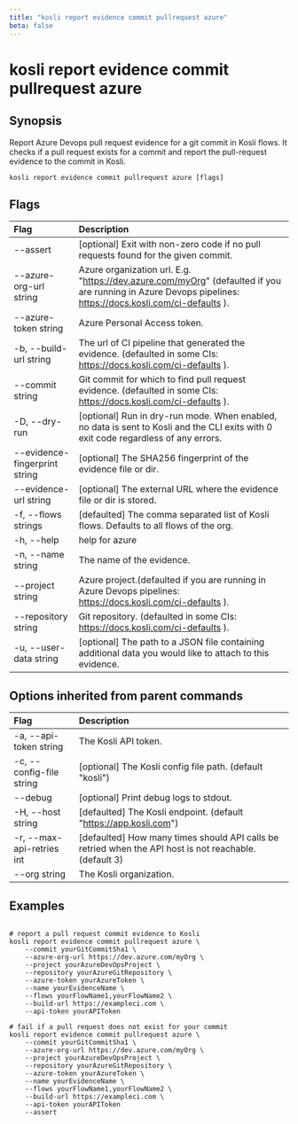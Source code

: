 ```yaml
---
title: "kosli report evidence commit pullrequest azure"
beta: false
---
```


# kosli report evidence commit pullrequest azure

## Synopsis

Report Azure Devops pull request evidence for a git commit in Kosli flows.
It checks if a pull request exists for a commit and report the pull-request evidence to the commit in Kosli. 


```shell
kosli report evidence commit pullrequest azure [flags]
```

## Flags
| Flag | Description |
| :--- | :--- |
|        --assert  |  [optional] Exit with non-zero code if no pull requests found for the given commit.  |
|        --azure-org-url string  |  Azure organization url. E.g. "https://dev.azure.com/myOrg" (defaulted if you are running in Azure Devops pipelines: https://docs.kosli.com/ci-defaults ).  |
|        --azure-token string  |  Azure Personal Access token.  |
|    -b, --build-url string  |  The url of CI pipeline that generated the evidence. (defaulted in some CIs: https://docs.kosli.com/ci-defaults ).  |
|        --commit string  |  Git commit for which to find pull request evidence. (defaulted in some CIs: https://docs.kosli.com/ci-defaults ).  |
|    -D, --dry-run  |  [optional] Run in dry-run mode. When enabled, no data is sent to Kosli and the CLI exits with 0 exit code regardless of any errors.  |
|        --evidence-fingerprint string  |  [optional] The SHA256 fingerprint of the evidence file or dir.  |
|        --evidence-url string  |  [optional] The external URL where the evidence file or dir is stored.  |
|    -f, --flows strings  |  [defaulted] The comma separated list of Kosli flows. Defaults to all flows of the org.  |
|    -h, --help  |  help for azure  |
|    -n, --name string  |  The name of the evidence.  |
|        --project string  |  Azure project.(defaulted if you are running in Azure Devops pipelines: https://docs.kosli.com/ci-defaults ).  |
|        --repository string  |  Git repository. (defaulted in some CIs: https://docs.kosli.com/ci-defaults ).  |
|    -u, --user-data string  |  [optional] The path to a JSON file containing additional data you would like to attach to this evidence.  |


## Options inherited from parent commands
| Flag | Description |
| :--- | :--- |
|    -a, --api-token string  |  The Kosli API token.  |
|    -c, --config-file string  |  [optional] The Kosli config file path. (default "kosli")  |
|        --debug  |  [optional] Print debug logs to stdout.  |
|    -H, --host string  |  [defaulted] The Kosli endpoint. (default "https://app.kosli.com")  |
|    -r, --max-api-retries int  |  [defaulted] How many times should API calls be retried when the API host is not reachable. (default 3)  |
|        --org string  |  The Kosli organization.  |


## Examples

```shell

# report a pull request commit evidence to Kosli
kosli report evidence commit pullrequest azure \
	--commit yourGitCommitSha1 \
	--azure-org-url https://dev.azure.com/myOrg \
	--project yourAzureDevOpsProject \
	--repository yourAzureGitRepository \
	--azure-token yourAzureToken \
	--name yourEvidenceName \
	--flows yourFlowName1,yourFlowName2 \
	--build-url https://exampleci.com \
	--api-token yourAPIToken
	
# fail if a pull request does not exist for your commit
kosli report evidence commit pullrequest azure \
	--commit yourGitCommitSha1 \
	--azure-org-url https://dev.azure.com/myOrg \
	--project yourAzureDevOpsProject \
	--repository yourAzureGitRepository \
	--azure-token yourAzureToken \
	--name yourEvidenceName \
	--flows yourFlowName1,yourFlowName2 \
	--build-url https://exampleci.com \
	--api-token yourAPIToken
	--assert

```

